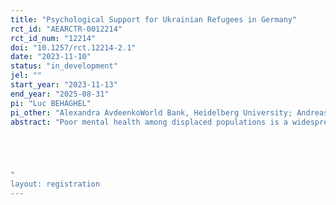 ```yaml
---
title: "Psychological Support for Ukrainian Refugees in Germany"
rct_id: "AEARCTR-0012214"
rct_id_num: "12214"
doi: "10.1257/rct.12214-2.1"
date: "2023-11-10"
status: "in_development"
jel: ""
start_year: "2023-11-13"
end_year: "2025-08-31"
pi: "Luc BEHAGHEL"
pi_other: "Alexandra AvdeenkoWorld Bank, Heidelberg University; Andreas  EtteGerman Federal Institute for Population Research ; Katharina  SpießGerman Federal Institute for Population Research ; Artur  ObminskiParis School of Economics; Yagan  HazardCollegio Carlo Alberto, University of Turin; Nicolas RüschUniversity of Ulm; Alexander  MoldavskiCentral Institute of Mental Health in Mannheim; Esther  DufloMIT"
abstract: "Poor mental health among displaced populations is a widespread problem. Even where psychiatric help is available, uptake is limited by fear of stigma, and shame as well as by informational and language barriers. This randomized controlled experiment evaluates a within-survey experiment with anti-stigma messaging and information in two videos, one featuring well-known celebrities and one featuring a relatable refugee speaking from personal experience. The intervention focuses on Ukrainian refugees in Germany, a large group of displaced individuals with extensive access to digital services, and in a context where both cost and language barriers to access mental health support services are low. The study aims to test whether videos addressing possible information gaps and stigma impact attitudes vis-à-vis mental health, increase help-seeking and the uptake of mental health support among these populations, and whether this has an impact on labor market participation and health. More specifically, the evaluated intervention puts two elements together. First, a hotline run by Ukrainian-speaking psychotherapists provides an accessible gate of entry to available mental health care. Second, videos displayed within the already existing online panel survey “Ukrainian Refugees in Germany (BiB/FReDA-Study)" encourage help-seeking behavior and refer to the hotline. Our research is primarily designed to measure which video leads to more engagement with the hotline and to changes in attitudes on mental health and perceived barriers to help-seeking.


"
layout: registration
---
```


